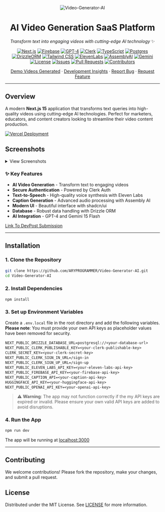 <div align="center">
  <img src="https://socialify.git.ci/ARYPROGRAMMER/Video-Generator-AI/image?description=1&descriptionEditable=This%20Next.js%20application%20generates%20videos%20based%20on%20client-provided%20Queries&font=Bitter&forks=1&issues=1&language=1&name=1&owner=1&pattern=Solid&pulls=1&stargazers=1&theme=Dark" alt="Video-Generator-AI" />

  # AI Video Generation SaaS Platform
  *Transform text into engaging videos with cutting-edge AI technology* ✨

  [![Next.js](https://img.shields.io/badge/Next.js-15.0-black?style=for-the-badge&logo=next.js)](https://nextjs.org/)
  [![Firebase](https://img.shields.io/badge/Firebase-Latest-orange?style=for-the-badge&logo=firebase)](https://firebase.google.com/)
  [![GPT-4](https://img.shields.io/badge/GPT--4-Enabled-brightgreen?style=for-the-badge&logo=openai)](https://openai.com/)
  [![Clerk](https://img.shields.io/badge/Clerk-Auth-purple?style=for-the-badge&logo=clerk)](https://clerk.dev/)
  [![TypeScript](https://img.shields.io/badge/TypeScript-5.0-blue?style=flat-square&logo=typescript)](https://www.typescriptlang.org/)
  [![Postgres](https://img.shields.io/badge/Postgres-Latest-blue?style=flat-square&logo=postgresql)](https://www.postgresql.org/)
  [![DrizzleORM](https://img.shields.io/badge/Drizzle-ORM-green?style=flat-square)](https://orm.drizzle.team/)
  [![Tailwind CSS](https://img.shields.io/badge/Tailwind-CSS-38B2AC?style=flat-square&logo=tailwind-css)](https://tailwindcss.com/)
  [![ElevenLabs](https://img.shields.io/badge/Eleven_Labs-API-red?style=flat-square)](https://elevenlabs.io/)
  [![AssemblyAI](https://img.shields.io/badge/Assembly_AI-Latest-orange?style=flat-square)](https://www.assemblyai.com/)
  [![Gemini](https://img.shields.io/badge/Gemini-1.5_Flash-blue?style=flat-square)](https://gemini.com/)
  [![License](https://img.shields.io/badge/license-MIT-blue)](LICENSE)
  [![Issues](https://img.shields.io/github/issues/ARYPROGRAMMER/Video-Generator-AI?style=flat-square)](https://github.com/ARYPROGRAMMER/Video-Generator-AI/issues)
  [![Pull Requests](https://img.shields.io/github/issues-pr/ARYPROGRAMMER/Video-Generator-AI?style=flat-square)](https://github.com/ARYPROGRAMMER/Video-Generator-AI/pulls)
  [![Contributors](https://img.shields.io/github/contributors/ARYPROGRAMMER/Video-Generator-AI?style=flat-square)](https://github.com/ARYPROGRAMMER/Video-Generator-AI/graphs/contributors)

  [Demo Videos Generated](https://vimeo.com/1024767660) · [Development Insights](https://vimeo.com/manage/videos/1024793348) · [Report Bug](https://github.com/ARYPROGRAMMER/Video-Generator-AI/issues) · [Request Feature](https://github.com/ARYPROGRAMMER/Video-Generator-AI/issues)

</div>

---

## Overview

A modern **Next.js 15** application that transforms text queries into high-quality videos using cutting-edge AI technologies. Perfect for marketers, educators, and content creators looking to streamline their video content production.


  [![Vercel Deployment](https://vercel.com/button)](https://video-generator-h9fmg5fxf-aryprogrammers-projects.vercel.app/)

## Screenshots

<details>
  <summary>View Screenshots</summary>
  
  <div align="center">
    <img src="screenshots/image%20(1).png" alt="Screenshot 1" width="400px"/>
    <img src="screenshots/image%20(2).png" alt="Screenshot 2" width="400px"/>
    <img src="screenshots/image%20(3).png" alt="Screenshot 3" width="400px"/>
    <img src="screenshots/image%20(4).png" alt="Screenshot 4" width="400px"/>
    <img src="screenshots/image%20(5).png" alt="Screenshot 5" width="400px"/>
    <img src="screenshots/image%20(6).png" alt="Screenshot 6" width="400px"/>
    <img src="screenshots/image%20(7).png" alt="Screenshot 7" width="400px"/>
    <img src="screenshots/image%20(8).png" alt="Screenshot 8" width="400px"/>
    <img src="screenshots/image%20(9).png" alt="Screenshot 9" width="400px"/>
    <img src="screenshots/image%20(10).png" alt="Screenshot 10" width="400px"/>
    <img src="screenshots/image%20(11).png" alt="Screenshot 11" width="400px"/>
    <img src="screenshots/image%20(12).png" alt="Screenshot 12" width="400px"/>
  </div>

</details>


### ✨ Key Features

- **AI Video Generation** - Transform text to engaging videos
- **Secure Authentication** - Powered by Clerk Auth
- **Text-to-Speech** - High-quality voice synthesis with Eleven Labs
- **Caption Generation** - Advanced audio processing with Assembly AI
- **Modern UI** - Beautiful interface with shadcn/ui
- **Database** - Robust data handling with Drizzle ORM
- **AI Integration** - GPT-4 and Gemini 15 Flash

[Link To DevPost Submission](https://devpost.com/software/video-generation-ai)

---

## Installation

### 1. Clone the Repository

```bash
git clone https://github.com/ARYPROGRAMMER/Video-Generator-AI.git
cd Video-Generator-AI
```

### 2. Install Dependencies

```bash
npm install
```

### 3. Set up Environment Variables

Create a `.env.local` file in the root directory and add the following variables. **Please note**: You must provide your own API keys as placeholder values have been removed for security.

```plaintext
NEXT_PUBLIC_DRIZZLE_DATABASE_URL=postgresql://<your-database-url>
NEXT_PUBLIC_CLERK_PUBLISHABLE_KEY=<your-clerk-publishable-key>
CLERK_SECRET_KEY=<your-clerk-secret-key>
NEXT_PUBLIC_CLERK_SIGN_IN_URL=/sign-in
NEXT_PUBLIC_CLERK_SIGN_UP_URL=/sign-up
NEXT_PUBLIC_ELEVEN_LABS_API_KEY=<your-eleven-labs-api-key>
NEXT_PUBLIC_FIREBASE_API_KEY=<your-firebase-api-key>
NEXT_PUBLIC_CAPTION_API=<your-caption-api-key>
HUGGINGFACE_API_KEY=<your-huggingface-api-key>
NEXT_PUBLIC_OPENAI_API_KEY=<your-openai-api-key>
```

> ⚠️ **Warning**: The app may not function correctly if the my API keys are expired or invalid. Please ensure your own valid API keys are added to avoid disruptions.

### 4. Run the App

```bash
npm run dev
```

The app will be running at [localhost:3000](http://localhost:3000)

---

## Contributing

We welcome contributions! Please fork the repository, make your changes, and submit a pull request.

## License

Distributed under the MIT License. See [LICENSE](LICENSE) for more information.

